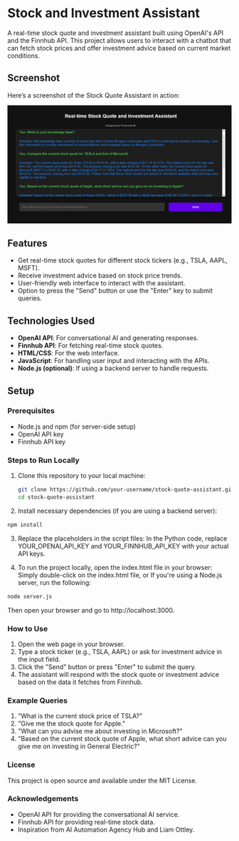 # Stock and Investment Assistant
A real-time stock quote and investment assistant built using OpenAI's API and the Finnhub API. This project allows users to interact with a chatbot that can fetch stock prices and offer investment advice based on current market conditions.

## Screenshot

Here’s a screenshot of the Stock Quote Assistant in action:

![Stock and Investment Assistant Screenshot](Images/Interface_1.png)

## Features

- Get real-time stock quotes for different stock tickers (e.g., TSLA, AAPL, MSFT).
- Receive investment advice based on stock price trends.
- User-friendly web interface to interact with the assistant.
- Option to press the "Send" button or use the "Enter" key to submit queries.

## Technologies Used

- **OpenAI API**: For conversational AI and generating responses.
- **Finnhub API**: For fetching real-time stock quotes.
- **HTML/CSS**: For the web interface.
- **JavaScript**: For handling user input and interacting with the APIs.
- **Node.js (optional)**: If using a backend server to handle requests.

## Setup

### Prerequisites

- Node.js and npm (for server-side setup)
- OpenAI API key
- Finnhub API key

### Steps to Run Locally

1. Clone this repository to your local machine:
   ```bash
   git clone https://github.com/your-username/stock-quote-assistant.git
   cd stock-quote-assistant
   ```

2. Install necessary dependencies (if you are using a backend server):

```bash
npm install
```

3. Replace the placeholders in the script files:
In the Python code, replace YOUR_OPENAI_API_KEY and YOUR_FINNHUB_API_KEY with your actual API keys.

4. To run the project locally, open the index.html file in your browser:
Simply double-click on the index.html file, or If you're using a Node.js server, run the following:

```bash
node server.js
```
Then open your browser and go to http://localhost:3000.

### How to Use
1. Open the web page in your browser.
2. Type a stock ticker (e.g., TSLA, AAPL) or ask for investment advice in the input field.
3. Click the "Send" button or press "Enter" to submit the query.
4. The assistant will respond with the stock quote or investment advice based on the data it fetches from Finnhub.

### Example Queries
1. "What is the current stock price of TSLA?"
2. "Give me the stock quote for Apple."
3. "What can you advise me about investing in Microsoft?"
4. "Based on the current stock quote of Apple, what short advice can you give me on investing in General Electric?"

### License
This project is open source and available under the MIT License.

### Acknowledgements
- OpenAI API for providing the conversational AI service.
- Finnhub API for providing real-time stock data.
- Inspiration from AI Automation Agency Hub and Liam Ottley.

